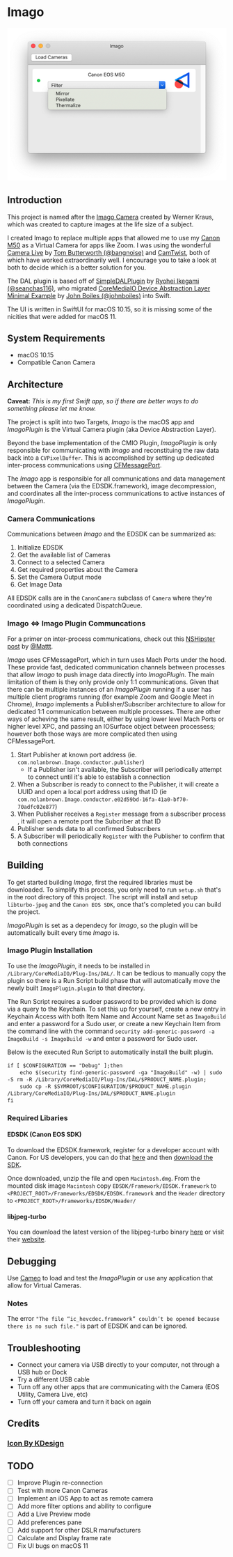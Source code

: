 # Imago 

![v1.0 Screenshot](https://raw.githubusercontent.com/nolanbrown/Imago/master/Documentation/Screenshots/v1.0-UI.png)

## Introduction

This project is named after the [Imago Camera](https://en.wikipedia.org/wiki/Imago_camera) created by Werner Kraus, which was created to capture images at the life size of a subject. 

I created Imago to replace multiple apps that allowed me to use my [Canon M50](https://www.amazon.com/Canon-Mirrorless-Camera-EF-M15-45mm-Video/dp/B079Y45KTJ/) as a Virtual Camera for apps like Zoom. I was using the wonderful [Camera Live](https://github.com/v002/v002-Camera-Live) by [Tom Butterworth (@bangnoise)](https://github.com/bangnoise) and [CamTwist](http://camtwiststudio.com/), both of which have worked extraordinarily well. I encourage you to take a look at both to decide which is a better solution for you.

The DAL plugin is based off of [SimpleDALPlugin](https://github.com/seanchas116/SimpleDALPlugin) by [Ryohei Ikegami (@seanchas116)](https://github.com/seanchas116), who migrated [CoreMediaIO Device Abstraction Layer Minimal Example](https://github.com/johnboiles/coremediaio-dal-minimal-example) by [John Boiles  (@johnboiles)](https://github.com/johnboiles) into Swift.

The UI is written in SwiftUI for macOS 10.15, so it is missing some of the nicities that were added for macOS 11. 

## System Requirements

- macOS 10.15
- Compatible Canon Camera

## Architecture

**Caveat:** _This is my first Swift app, so if there are better ways to do something please let me know._

The project is split into two Targets, _Imago_ is the macOS app and _ImagoPlugin_ is the Virtual Camera plugin (aka Device Abstraction Layer). 

Beyond the base implementation of the CMIO Plugin, _ImagoPlugin_ is only responsible for communicating with _Imago_ and reconstituing the raw data back into a `CVPixelBuffer`. This is accomplished by setting up dedicated inter-process communications using [CFMessagePort](https://developer.apple.com/documentation/corefoundation/cfmessageport-rs2).

The _Imago_ app is responsible for all communications and data management between the Camera (via the EDSDK.framework), image decompression, and coordinates all the inter-process communications to active instances of _ImagoPlugin_.

### Camera Communications
Communications between _Imago_ and the EDSDK can be summarized as:
1. Initialize EDSDK
2. Get the available list of Cameras
3. Connect to a selected Camera
4. Get required properties about the Camera
5. Set the Camera Output mode
5. Get Image Data

All EDSDK calls are in the `CanonCamera` subclass of `Camera` where they're coordinated using a dedicated DispatchQueue.

### Imago <=> Imago Plugin Communcations

For a primer on inter-process communications, check out this [NSHipster post](https://nshipster.com/inter-process-communication/) by [@Mattt](https://nshipster.com/authors/mattt/).

_Imago_ uses CFMessagePort, which in turn uses Mach Ports under the hood. These provide fast, dedicated communication channels between processes that allow _Imago_ to push image data directly into _ImagoPlugin_. The main limitation of them is they only provide only 1:1 communications. Given that there can be multiple instances of an _ImagoPlugin_ running if a user has multiple client programs running (for example Zoom and Google Meet in Chrome), _Imago_ implements a Publisher/Subscriber architecture to allow for dedicated 1:1 communication between multiple processes. There are other ways of acheving the same result, either by using lower level Mach Ports or higher level XPC, and passing an IOSurface object between processess; however both those ways are more complicated then using CFMessagePort.


1. Start Publisher at known port address (ie. `com.nolanbrown.Imago.conductor.publisher`)
    - If a Publisher isn't available, the Subscriber will periodically attempt to connect until it's able to establish a connection
2. When a Subscriber is ready to connect to the Publisher, it will create a UUID and open a local port address using that ID (ie  `com.nolanbrown.Imago.conductor.e02d59bd-16fa-41a0-bf70-70adfc02e877`)
3. When Publisher receives a `Register` message from a subscriber process , it will open a remote port the Subcriber at that ID
4. Publisher sends data to all confirmed Subscribers
5. A Subscriber will periodically `Register` with the Publisher to confirm that both connections 



## Building


To get started building _Imago_, first the required libraries must be downloaded. To simplify this process, you only need to run `setup.sh` that's in the root directory of this project. The script will install and setup `libturbo-jpeg` and the `Canon EOS SDK`, once that's completed you can build the project. 

_ImagoPlugin_ is set as a dependecy for _Imago_, so the plugin will be automatically built every time _Imago_ is.

### Imago Plugin Installation
To use the _ImagoPlugin_, it needs to be installed in `/Library/CoreMediaIO/Plug-Ins/DAL/`. It can be tedious to manually copy the plugin so there is a Run Script build phase that will automatically move the newly built `ImagoPlugin.plugin` to that directory.

The Run Script requires a sudoer password to be provided which is done via a query to the Keychain. To set this up for yourself, create a new entry in Keychain Access with both Item Name and Account Name set as `ImagoBuild` and enter a password for a Sudo user, or create a new Keychain Item from the command line with the command  `security add-generic-password -a ImagoBuild -s ImagoBuild -w` and enter a password for Sudo user.

Below is the executed Run Script to automatically install the built plugin.
```
if [ $CONFIGURATION == "Debug" ];then
    echo $(security find-generic-password -ga "ImagoBuild" -w) | sudo -S rm -R /Library/CoreMediaIO/Plug-Ins/DAL/$PRODUCT_NAME.plugin; 
    sudo cp -R $SYMROOT/$CONFIGURATION/$PRODUCT_NAME.plugin /Library/CoreMediaIO/Plug-Ins/DAL/$PRODUCT_NAME.plugin
fi
```

### Required Libaries

#### EDSDK (Canon EOS SDK)
To download the EDSDK.framework, register for a developer account with Canon. For US developers, you can do that [here](https://developercommunity.usa.canon.com/canon) and then [download the SDK](https://developercommunity.usa.canon.com/canon?id=sdk_download).

Once downloaded, unzip the file and open `Macintosh.dmg`. From the mounted disk image  `Macintosh` copy  `EDSDK/Framework/EDSDK.framework` to `<PROJECT_ROOT>/Frameworks/EDSDK/EDSDK.framework` and the  `Header` directory to `<PROJECT_ROOT>/Frameworks/EDSDK/Header/`



#### libjpeg-turbo

You can download the latest version of the libjpeg-turbo binary [here](https://sourceforge.net/projects/libjpeg-turbo/files/) or visit their [website](https://libjpeg-turbo.org/Documentation/OfficialBinaries).



## Debugging

Use [Cameo](https://github.com/lvsti/Cameo) to load and test the _ImagoPlugin_ or use any application that allow for Virtual Cameras.


### Notes
The error `"The file “ic_hevcdec.framework” couldn’t be opened because there is no such file."` is part of EDSDK and can be ignored.


## Troubleshooting
- Connect your camera via USB directly to your computer, not through a USB hub or Dock
- Try a different USB cable
- Turn off any other apps that are communicating with the Camera (EOS Utility, Camera Live, etc)
- Turn off your camera and turn it back on again


## Credits

### [Icon By KDesign](https://dribbble.com/shots/7485922-Abstract-icons)

## TODO

- [ ] Improve Plugin re-connection
- [ ] Test with more Canon Cameras
- [ ] Implement an iOS App to act as remote camera
- [ ] Add more filter options and ability to configure
- [ ] Add a Live Preview mode
- [ ] Add preferences pane
- [ ] Add support for other DSLR manufacturers
- [ ] Calculate and Display frame rate 
- [ ] Fix UI bugs on macOS 11
